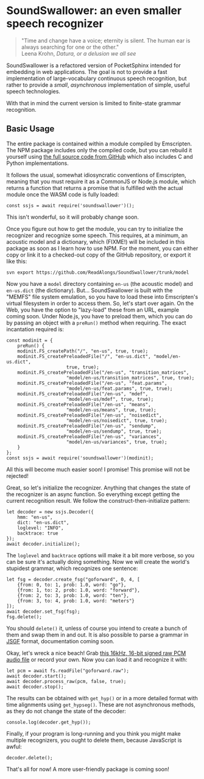 SoundSwallower: an even smaller speech recognizer
=================================================

> "Time and change have a voice; eternity is silent. The human ear is
> always searching for one or the other."<br>
> Leena Krohn, *Datura, or a delusion we all see*

SoundSwallower is a refactored version of PocketSphinx intended for
embedding in web applications.  The goal is not to provide a fast
implementation of large-vocabulary continuous speech recognition, but
rather to provide a *small*, *asynchronous* implementation of simple,
useful speech technologies.

With that in mind the current version is limited to finite-state
grammar recognition.

Basic Usage
-----------

The entire package is contained within a module compiled by
Emscripten.  The NPM package includes only the compiled code, but you
can rebuild it yourself using [the full source code from
GitHub](https://github.com/ReadAlongs/SoundSwallower) which also
includes C and Python implementations.

It follows the usual, somewhat idiosyncratic conventions of
Emscripten, meaning that you must require it as a CommonJS or Node.js
module, which returns a function that returns a promise that is
fulfilled with the actual module once the WASM code is fully loaded:

    const ssjs = await require('soundswallower')();

This isn't wonderful, so it will probably change soon.

Once you figure out how to get the module, you can try to initialize
the recognizer and recognize some speech.  This requires, at a
minimum, an acoustic model and a dictionary, which (FIXME!) will be
included in this package as soon as I learn how to use NPM.  For the
moment, you can either copy or link it to a checked-out copy of the
GitHub repository, or export it like this:

	svn export https://github.com/ReadAlongs/SoundSwallower/trunk/model

Now you have a `model` directory containing `en-us` (the acoustic
model) and `en-us.dict` (the dictionary).  But... SoundSwallower is
built with the "MEMFS" file system emulation, so you have to load
these into Emscripten's virtual filesystem in order to access them.
So, let's start over again.  On the Web, you have the option to
"lazy-load" these from an URL, example coming soon.  Under Node.js,
you have to preload them, which you can do by passing an object with a
`preRun()` method when requiring.  The exact incantation required is:

    const modinit = {
        preRun() {
    	modinit.FS_createPath("/", "en-us", true, true);
    	modinit.FS_createPreloadedFile("/", "en-us.dict", "model/en-us.dict",
    				      true, true);
    	modinit.FS_createPreloadedFile("/en-us", "transition_matrices",
    				      "model/en-us/transition_matrices", true, true);
    	modinit.FS_createPreloadedFile("/en-us", "feat.params",
    				      "model/en-us/feat.params", true, true);
    	modinit.FS_createPreloadedFile("/en-us", "mdef",
    				      "model/en-us/mdef", true, true);
    	modinit.FS_createPreloadedFile("/en-us", "means",
    				      "model/en-us/means", true, true);
    	modinit.FS_createPreloadedFile("/en-us", "noisedict",
    				      "model/en-us/noisedict", true, true);
    	modinit.FS_createPreloadedFile("/en-us", "sendump",
    				      "model/en-us/sendump", true, true);
    	modinit.FS_createPreloadedFile("/en-us", "variances",
    				      "model/en-us/variances", true, true);
        }
    };
    const ssjs = await require('soundswallower')(modinit);

All this will become much easier soon!  I promise!  This promise will
not be rejected!

Great, so let's initialize the recognizer.  Anything that changes the
state of the recognizer is an async function.  So everything except
getting the current recognition result.  We follow the
construct-then-initialize pattern:

    let decoder = new ssjs.Decoder({
		hmm: "en-us",
		dict: "en-us.dict",
		loglevel: "INFO",
		backtrace: true
    });
    await decoder.initialize();

The `loglevel` and `backtrace` options will make it a bit more
verbose, so you can be sure it's actually doing something.  Now we
will create the world's stupidest grammar, which recognizes one
sentence:

    let fsg = decoder.create_fsg("goforward", 0, 4, [
		{from: 0, to: 1, prob: 1.0, word: "go"},
		{from: 1, to: 2, prob: 1.0, word: "forward"},
		{from: 2, to: 3, prob: 1.0, word: "ten"},
		{from: 3, to: 4, prob: 1.0, word: "meters"}
    ]);
    await decoder.set_fsg(fsg);
    fsg.delete();

You should `delete()` it, unless of course you intend to create a
bunch of them and swap them in and out.  It is also possible to parse
a grammar in [JSGF](https://en.wikipedia.org/wiki/JSGF) format,
documentation coming soon.

Okay, let's wreck a nice beach!  Grab [this 16kHz, 16-bit signed raw
PCM audio
file](https://github.com/ReadAlongs/SoundSwallower/raw/master/tests/data/goforward.raw)
or record your own.  Now you can load it and recognize it with:

    let pcm = await fs.readFile("goforward.raw");
    await decoder.start();
    await decoder.process_raw(pcm, false, true);
    await decoder.stop();

The results can be obtained with `get_hyp()` or in a more detailed
format with time alignments using `get_hypseg()`.  These are not
asynchronous methods, as they do not change the state of the decoder:

    console.log(decoder.get_hyp());

Finally, if your program is long-running and you think you might make
multiple recognizers, you ought to delete them, because JavaScript is
awful:

    decoder.delete();

That's all for now!  A more user-friendly package is coming soon!
